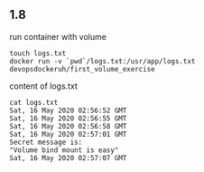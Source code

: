 ## 1.8
run container with volume
```
touch logs.txt
docker run -v `pwd`/logs.txt:/usr/app/logs.txt  devopsdockeruh/first_volume_exercise
```

content of logs.txt
```
cat logs.txt
Sat, 16 May 2020 02:56:52 GMT
Sat, 16 May 2020 02:56:55 GMT
Sat, 16 May 2020 02:56:58 GMT
Sat, 16 May 2020 02:57:01 GMT
Secret message is:
"Volume bind mount is easy"
Sat, 16 May 2020 02:57:07 GMT
```
